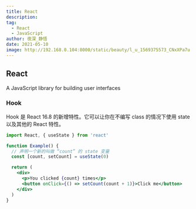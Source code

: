 ```yaml
---
title: React
description:
tag:
  - React
  - JavaScript
author: 夜深_静悟
date: 2021-05-10
image: http://192.168.0.104:8000/static/beauty/l_u_1569375573_CNxXPa7u.jpeg
---
```


## React

A JavaScript library for building user interfaces

### Hook

Hook 是 React 16.8 的新增特性。它可以让你在不编写 class 的情况下使用 state 以及其他的 React 特性。

```jsx
import React, { useState } from 'react'

function Example() {
  // 声明一个新的叫做 “count” 的 state 变量
  const [count, setCount] = useState(0)

  return (
    <div>
      <p>You clicked {count} times</p>
      <button onClick={() => setCount(count + 1)}>Click me</button>
    </div>
  )
}
```
